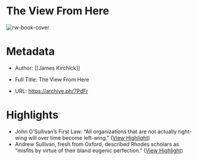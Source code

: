 # The View From Here

![rw-book-cover](https://archive.ph/7PdFr/cc608a430ed6f0404e674abb803f060b52510c2b/scr.png)

# Metadata
- Author: [[James Kirchick]]
- Full Title: The View From Here

- URL: https://archive.ph/7PdFr

# Highlights
- John O’Sullivan’s First Law: “All organizations that are not actually right-wing will over time become left-wing.” ([View Highlight](https://read.readwise.io/read/01hz9p2e1rxacz0fe13gdrpc2c))
- Andrew Sullivan, fresh from Oxford, described Rhodes scholars as “misfits by virtue of their bland eugenic perfection.” ([View Highlight](https://read.readwise.io/read/01hz9p8m12w7z3pzp22gy7kvj7))
